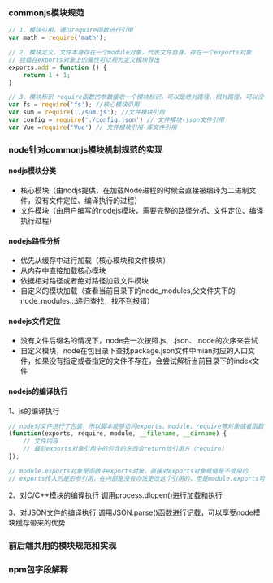 ### commonjs模块规范
```js
// 1、模块引用，通过require函数进行引用
var math = require('math');

// 2、模块定义，文件本身存在一个module对象，代表文件自身，存在一个exports对象
// 挂载在exports对象上的属性可以视为定义模块导出
exports.add = function () {
    return 1 + 1;
}

// 3、模块标识 require函数的参数接收一个模块标识，可以是绝对路径、相对路径，可以没有文件的后缀名
var fs = require('fs'); //核心模块引用
var sum = require('./sum.js'); //文件模块引用
var config = require('./config.json') // 文件模块-json文件引用
var Vue =require('Vue') // 文件模块引用-库文件引用
```

### node针对commonjs模块机制规范的实现

####  nodjs模块分类
- 核心模块（由nodjs提供，在加载Node进程的时候会直接被编译为二进制文件，没有文件定位、编译执行的过程）
- 文件模块（由用户编写的nodejs模块，需要完整的路径分析、文件定位、编译执行过程）


#### nodejs路径分析
- 优先从缓存中进行加载（核心模块和文件模块）
- 从内存中直接加载核心模块
- 依据相对路径或者绝对路径加载文件模块
- 自定义的模块加载（查看当前目录下的node_modules,父文件夹下的node_modules...递归查找，找不到报错）

#### nodejs文件定位
- 没有文件后缀名的情况下，node会一次按照.js、.json、.node的次序来尝试
- 自定义模块，node在包目录下查找package.json文件中mian对应的入口文件，如果没有指定或者指定的文件不存在，会尝试解析当前目录下的index文件

#### nodejs的编译执行
1、js的编译执行
```js
// node对文件进行了包装，所以脚本能够访问exports、module、require等对象或者函数
(function(exports, require, module, __filename, __dirname) {
    // 文件内容
    // 最后exports对象引用中的包含的东西会return给引用方（require）
});

// module.exports对象是函数中exports对象，直接对exports对象赋值是不管用的
// exports传入的是形参引用，在内部是没有办法更改这个引用的，但是module.exports可以
```

2、对C/C++模块的编译执行
调用process.dlopen()进行加载和执行

3、对JSON文件的编译执行
调用JSON.parse()函数进行记载，可以享受node模块缓存带来的优势

### 前后端共用的模块规范和实现

### npm包字段解释
